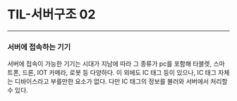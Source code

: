 # TIL-서버구조 02

---

### 서버에 접속하는 기기

서버에 접속이 가능한 기기는 시대가 지남에 따라 그 종류가 pc를 포함해 타블렛, 스마트폰, 드론, IOT 카메라, 로봇 등 다양하다. 이 외에도 IC 태그 등이 있으나, IC 태그 자체는 디바이스라고 부를만한 요소가 없다. 다만 IC 태그의 정보를 불러와 서버에서 처리할 수 있다.